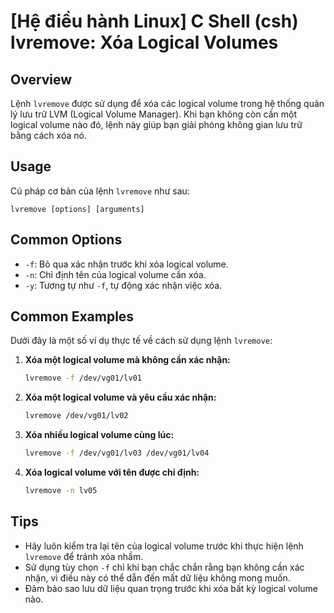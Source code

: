 # [Hệ điều hành Linux] C Shell (csh) lvremove: Xóa Logical Volumes

## Overview
Lệnh `lvremove` được sử dụng để xóa các logical volume trong hệ thống quản lý lưu trữ LVM (Logical Volume Manager). Khi bạn không còn cần một logical volume nào đó, lệnh này giúp bạn giải phóng không gian lưu trữ bằng cách xóa nó.

## Usage
Cú pháp cơ bản của lệnh `lvremove` như sau:
```
lvremove [options] [arguments]
```

## Common Options
- `-f`: Bỏ qua xác nhận trước khi xóa logical volume.
- `-n`: Chỉ định tên của logical volume cần xóa.
- `-y`: Tương tự như `-f`, tự động xác nhận việc xóa.

## Common Examples
Dưới đây là một số ví dụ thực tế về cách sử dụng lệnh `lvremove`:

1. **Xóa một logical volume mà không cần xác nhận:**
   ```bash
   lvremove -f /dev/vg01/lv01
   ```

2. **Xóa một logical volume và yêu cầu xác nhận:**
   ```bash
   lvremove /dev/vg01/lv02
   ```

3. **Xóa nhiều logical volume cùng lúc:**
   ```bash
   lvremove -f /dev/vg01/lv03 /dev/vg01/lv04
   ```

4. **Xóa logical volume với tên được chỉ định:**
   ```bash
   lvremove -n lv05
   ```

## Tips
- Hãy luôn kiểm tra lại tên của logical volume trước khi thực hiện lệnh `lvremove` để tránh xóa nhầm.
- Sử dụng tùy chọn `-f` chỉ khi bạn chắc chắn rằng bạn không cần xác nhận, vì điều này có thể dẫn đến mất dữ liệu không mong muốn.
- Đảm bảo sao lưu dữ liệu quan trọng trước khi xóa bất kỳ logical volume nào.